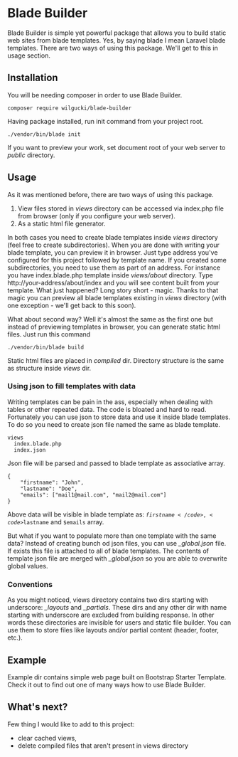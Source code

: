 # Blade Builder

Blade Builder is simple yet powerful package that allows you to build static web sites from blade templates.
Yes, by saying blade I mean Laravel blade templates. There are two ways of using this package. We'll get to this
in usage section.

## Installation

You will be needing composer in order to use Blade Builder.

    composer require wilgucki/blade-builder

Having package installed, run init command from your project root.

    ./vendor/bin/blade init

If you want to preview your work, set document root of your web server to _public_ directory.

## Usage

As it was mentioned before, there are two ways of using this package.

1. View files stored in _views_ directory can be accessed via index.php file from browser (only if you configure your web server).
2. As a static html file generator.

In both cases you need to create blade templates inside _views_ directory (feel free to create subdirectories). When you are done with
writing your blade template, you can preview it in browser. Just type address you've configured for this project followed by
template name. If you created some subdirectories, you need to use them as part of an address.
For instance you have index.blade.php template inside _views/about_ directory. Type http://your-address/about/index and you
will see content built from your template. What just happened? Long story short - magic. Thanks to that magic you can preview all
blade templates existing in _views_ directory (with one exception - we'll get back to this soon).

What about second way? Well it's almost the same as the first one but instead of previewing templates in browser, you can
generate static html files. Just run this command

    ./vendor/bin/blade build

Static html files are placed in _compiled_ dir. Directory structure is the same as structure inside _views_ dir.

### Using json to fill templates with data

Writing templates can be pain in the ass, especially when dealing with tables or other repeated data. The code is bloated and
hard to read. Fortunately you can use json to store data and use it inside blade templates. To do so you need to create json file
named the same as blade template.

    views
      index.blade.php
      index.json

Json file will be parsed and passed to blade template as associative array.

    {
        "firstname": "John",
        "lastname": "Doe",
        "emails": ["mail1@mail.com", "mail2@mail.com"]
    }

Above data will be visible in blade template as: <code>$firstname</code>, <code>$lastname</code> and <code>$emails</code> array.

But what if you want to populate more than one template with the same data? Instead of creating bunch od json files, 
you can use _\_global.json_ file. If exists this file is attached to all of blade templates. The contents of template json file
are merged with _\_global.json_ so you are able to overwrite global values.

### Conventions

As you might noticed, views directory contains two dirs starting with underscore: _\_layouts_ and _\_partials_.
These dirs and any other dir with name starting with underscore are excluded from building response. In other words
these directories are invisible for users and static file builder. You can use them to store files like layouts and/or partial content
(header, footer, etc.).

## Example

Example dir contains simple web page built on Bootstrap Starter Template. Check it out to find out one of many ways how
to use Blade Builder.

## What's next?

Few thing I would like to add to this project:

- clear cached views,
- delete compiled files that aren't present in views directory
